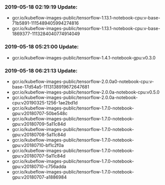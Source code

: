 ### 2019-05-18 02:19:19 Update:

- gcr.io/kubeflow-images-public/tensorflow-1.13.1-notebook-cpu:v-base-71b5891-1115489405994274816
- gcr.io/kubeflow-images-public/tensorflow-1.13.1-notebook-cpu:v-base-1869377-1113284040774914049
### 2019-05-18 05:21:00 Update:

- gcr.io/kubeflow-images-public/tensorflow-1.4.1-notebook-gpu:v0.3.0
### 2019-05-18 06:21:13 Update:

- gcr.io/kubeflow-images-public/tensorflow-2.0.0a0-notebook-cpu:v-base-17d54a5-1113138919672647681
- gcr.io/kubeflow-images-public/tensorflow-2.0.0a-notebook-cpu:v0.5.0
- gcr.io/kubeflow-images-public/tensorflow-2.0.0a-notebook-cpu:v20190325-1256-1ae2bd1d
- gcr.io/kubeflow-images-public/tensorflow-1.7.0-notebook-gpu:v20180707-50be548c
- gcr.io/kubeflow-images-public/tensorflow-1.7.0-notebook-gpu:v20180709-5a11c84d
- gcr.io/kubeflow-images-public/tensorflow-1.7.0-notebook-gpu:v20180708-5a11c84d
- gcr.io/kubeflow-images-public/tensorflow-1.7.0-notebook-gpu:v20180710-bf1c2f0a
- gcr.io/kubeflow-images-public/tensorflow-1.7.0-notebook-gpu:v20180707-5a11c84d
- gcr.io/kubeflow-images-public/tensorflow-1.7.0-notebook-gpu:v20180710-c756adda
- gcr.io/kubeflow-images-public/tensorflow-1.7.0-notebook-gpu:v20180707-a1886984
